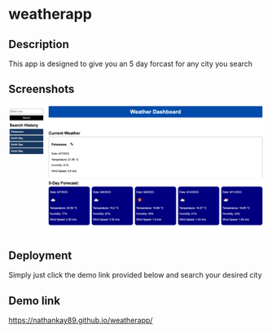 # weatherapp


## Description 

This app is designed to give you an 5 day forcast for any city you search 

## Screenshots 

![screenshot of app](./assets/screenshots/Screenshot%202023-09-07%20at%209.19.18%20AM.png)

## Deployment 

Simply just click the demo link provided below and search your desired city 


## Demo link 

https://nathankay89.github.io/weatherapp/